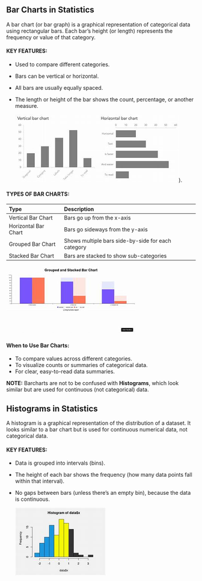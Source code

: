 ## Bar Charts in Statistics
A bar chart (or bar graph) is a graphical representation of categorical data using rectangular bars. Each bar’s height (or length) represents the frequency or value of that category.

#### KEY FEATURES:
- Used to compare different categories.
- Bars can be vertical or horizontal.
- All bars are usually equally spaced.
- The length or height of the bar shows the count, percentage, or another measure.
 
  ![bars](https://github.com/tamunoWoks/Statistics/blob/main/images/double.jfif)).  

#### TYPES OF BAR CHARTS:
|Type|Description|
|:---|:----------|
|Vertical Bar Chart|	Bars go up from the x-axis|
|Horizontal Bar Chart|	Bars go sideways from the y-axis|
|Grouped Bar Chart|	Shows multiple bars side-by-side for each category|
|Stacked Bar Chart|	Bars are stacked to show sub-categories|  

![Grouped & Stacked charts](https://github.com/tamunoWoks/Statistics/blob/main/images/groupstacked.jfif)  

#### When to Use Bar Charts:
- To compare values across different categories.
- To visualize counts or summaries of categorical data.
- For clear, easy-to-read data summaries.

**NOTE:** Barcharts are not to be confused with **Histograms**, which look similar but are used for continuous (not categorical) data.  

## Histograms in Statistics
A histogram is a graphical representation of the distribution of a dataset. It looks similar to a bar chart but is used for continuous numerical data, not categorical data.

#### KEY FEATURES:
- Data is grouped into intervals (bins).
- The height of each bar shows the frequency (how many data points fall within that interval).
- No gaps between bars (unless there’s an empty bin), because the data is continuous.

  ![Histogram](https://github.com/tamunoWoks/Statistics/blob/main/images/histogram.jfif)
